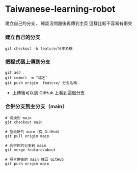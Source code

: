 # Taiwanese-learning-robot
建立自己的分支， 確認沒問題後再傳到主頁 這樣比較不容易有衝突
### **建立自己的分支**　　　
```
git checkout -b feature/分支名稱
```
### 把程式碼上傳到分支
```
git add .
git commit -m "檔名"
git push origin  feature/ 分支名稱
```
- 上傳後可以到 GitHub 上看到這個分支

### 合併分支到主分支（main）
```
# 切換到 main
git checkout main

# 拉最新的 main（從 GitHub）
git pull origin main

# 合併你的分支到 main
git merge feature/about

# 把合併後的 main 推回 GitHub
git push origin main
```
